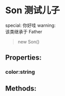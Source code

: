 # Son 测试儿子 
special: 你好哇 
warning:  
该类继承于 Father 
> new Son()
## Properties:
### color:string 
## Methods:



